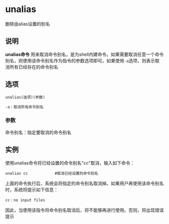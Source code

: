 unalias
===

删除由alias设置的别名

## 说明

**unalias命令** 用来取消命令别名，是为shell内建命令。如果需要取消任意一个命令别名，则使用该命令别名作为指令的参数选项即可。如果使用`-a`选项，则表示取消所有已经存在的命令别名

## 选项

```
unalias(选项)(参数)
```

  

```
-a：取消所有命令别名
```

### 参数  

命令别名：指定要取消的命令别名

## 实例

使用unalias命令将已经设置的命令别名"cc"取消，输入如下命令：

```
unalias cc            #取消已经设置的命令别名
```

上面的命令执行后，系统会将指定的命令别名取消掉。如果用户再使用该命令别名时，系统将提示如下信息：

```
cc：no input files
```

因此，当使用该指令将命令别名取消后，将不能够再进行使用。否则，将出现错误提示


